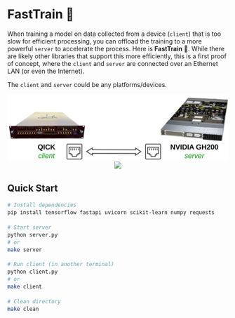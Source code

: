 # FastTrain 🚂

When training a model on data collected from a device (`client`) that is too slow for efficient processing, you can offload the training to a more powerful `server` to accelerate the process. Here is **FastTrain** 🚂. While there are likely other libraries that support this more efficiently, this is a first proof of concept, where the `client` and `server` are connected over an Ethernet LAN (or even the Internet).

The `client` and `server` could be any platforms/devices.

<p align="center">
  <img src="doc/client_server.png" width="1024px">
  <img src="doc/demo.gif" width="1024px">
</p>

## Quick Start

```bash
# Install dependencies
pip install tensorflow fastapi uvicorn scikit-learn numpy requests

# Start server
python server.py
# or
make server

# Run client (in another terminal)
python client.py
# or
make client

# Clean directory
make clean
```

